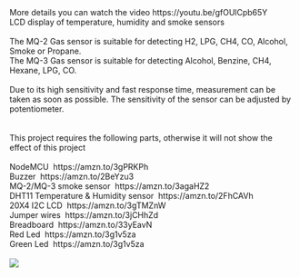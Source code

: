 <img scr="http://dkardu.oss-cn-hongkong.aliyuncs.com/SmokeDetector/YOUTUBEwithLogo.jpg">
<br />
More details you can watch the video https://youtu.be/gfOUlCpb65Y<br />
LCD display of temperature, humidity and smoke sensors<br />
<br />
The MQ-2 Gas sensor is suitable for detecting H2, LPG, CH4, CO, Alcohol, Smoke or Propane.&nbsp;<br />
The MQ-3 Gas sensor is suitable for detecting Alcohol, Benzine, CH4, Hexane, LPG, CO.&nbsp;<br />
<br />
Due to its high sensitivity and fast response time, measurement can be taken as soon as possible. The sensitivity of the sensor can be adjusted by potentiometer.<br />
<br />
<br />
This project requires the following parts, otherwise it will not show the effect of this project<br />
<br />
NodeMCU&nbsp; https://amzn.to/3gPRKPh<br />
Buzzer&nbsp; https://amzn.to/2BeYzu3<br />
MQ-2/MQ-3 smoke sensor&nbsp; https://amzn.to/3agaHZ2<br />
DHT11 Temperature &amp; Humidity sensor&nbsp; https://amzn.to/2FhCAVh<br />
20X4 I2C LCD&nbsp; https://amzn.to/3gTMZnW<br />
Jumper wires&nbsp; https://amzn.to/3jCHhZd<br />
Breadboard&nbsp; https://amzn.to/33yEavN<br />
Red Led&nbsp; https://amzn.to/3g1v5za<br />
Green Led&nbsp; https://amzn.to/3g1v5za<br />
<div>
	<br />
</div>


<img src="http://dkardu.oss-cn-hongkong.aliyuncs.com/SmokeDetector/Circuit%20diagram.jpg">
